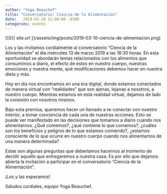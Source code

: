 ```yaml
---
author: "Yoga Beauchef"
title: "Conversatorio: Ciencia de la Alimentación"
date:   2019-03-10 11:00:00 -0300
categories: evento
---
```

 
![]({{ site.url }}/assets/img/posts/2019-03-10-ciencia-de-alimentacion.png)

Los y las invitamos cordialmente al conversatorio “Ciencia de la Alimentación” el día miércoles 13 de marzo 2019 a las 18:30 horas. En esta oportunidad se abordarán temas relacionados con los alimentos que consumimos a diario, el efecto de estos en nuestro cuerpo, nuestras emociones y nuestra mente, qué modificaciones debemos hacer en nuestra dieta y más.

Hoy en día nos encontramos en una era digital, donde estamos conectados de manera virtual con “realidades” que son ajenas, lejanas a nosotros, a nuestro cuerpo. Mientras estamos en esta realidad virtual, dejamos de lado la conexión con nosotros mismos.

Bajo esta premisa, queremos hacer un llamado a re-conectar con nuestro interior, a tomar conciencia de cada una de nuestras acciones. Esto se puede ver manifestado en las decisiones que tomamos a diario cuando nos alimentarnos. ¿Qué comemos?, ¿qué contiene lo que comemos?, ¿cuáles son los beneficios y peligros de lo que estamos comiendo?, ¿estamos consciente de lo que ocurre en nuestro cuerpo cuando nos alimentamos de una manera determinada?

Estas son algunas preguntas que deberíamos hacernos al momento de decidir aquello que entregaremos a nuestra casa. Es por ello que dejamos abierta la invitación a participar en el conversatorio “Ciencia de la Alimentación”.

¡Los y las esperamos!

Saludos cordiales, equipo Yoga Beauchef.

